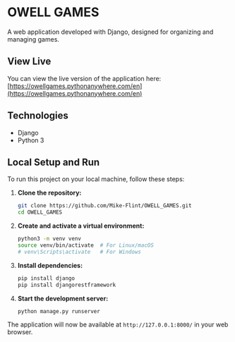 # OWELL GAMES

A web application developed with Django, designed for organizing and managing games.

## View Live

You can view the live version of the application here:
[https://owellgames.pythonanywhere.com/en](https://owellgames.pythonanywhere.com/en)

## Technologies

*   Django
*   Python 3

## Local Setup and Run

To run this project on your local machine, follow these steps:

1.  **Clone the repository:**
    ```bash
    git clone https://github.com/Mike-Flint/OWELL_GAMES.git
    cd OWELL_GAMES
    ```

2.  **Create and activate a virtual environment:**
    ```bash
    python3 -m venv venv
    source venv/bin/activate  # For Linux/macOS
    # venv\Scripts\activate   # For Windows
    ```

3.  **Install dependencies:**
    ```bash
    pip install django
    pip install djangorestframework
    ```

4.  **Start the development server:**
    ```bash
    python manage.py runserver
    ```

The application will now be available at `http://127.0.0.1:8000/` in your web browser.
